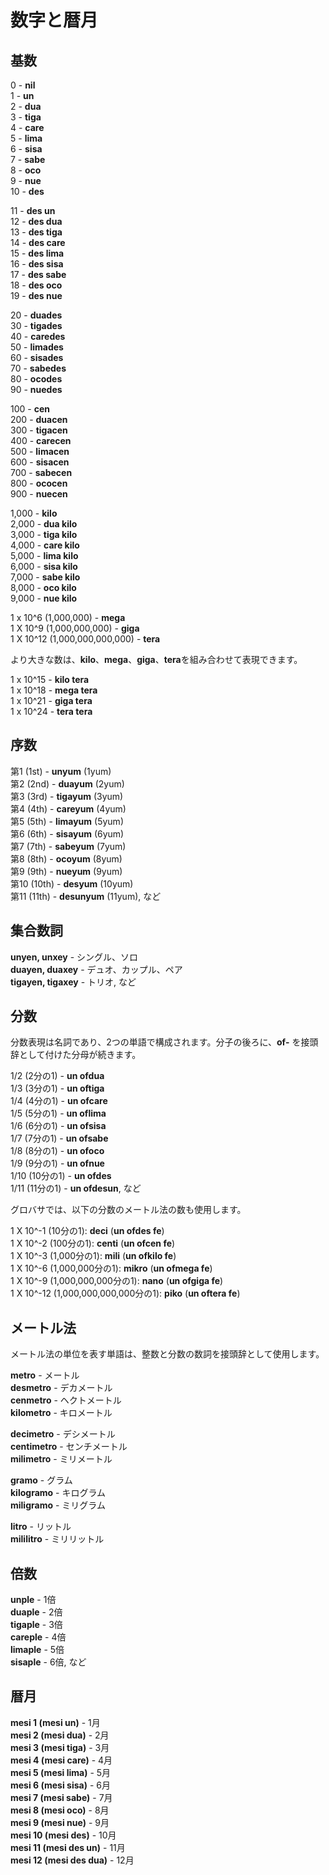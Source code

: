 <h1>数字と暦月</h1>
<p>
</p>
<h2>基数</h2>
<p>0 - <strong>nil</strong><br /> 1 - <strong>un</strong><br /> 2 - <strong>dua</strong><br /> 3 -
	<strong>tiga</strong><br /> 4 - <strong>care</strong><br /> 5 - <strong>lima</strong><br /> 6 -
	<strong>sisa</strong><br /> 7 - <strong>sabe</strong><br /> 8 - <strong>oco</strong><br /> 9 -
	<strong>nue</strong><br /> 10 - <strong>des</strong></p>
<p>11 - <strong>des un</strong><br /> 12 - <strong>des dua</strong><br /> 13 - <strong>des tiga</strong><br /> 14 -
	<strong>des care</strong><br /> 15 - <strong>des lima</strong><br /> 16 - <strong>des sisa</strong><br /> 17 -
	<strong>des sabe</strong><br /> 18 - <strong>des oco</strong><br /> 19 - <strong>des nue</strong></p>
<p>20 - <strong>duades</strong><br /> 30 - <strong>tigades</strong><br /> 40 - <strong>caredes</strong><br /> 50 -
	<strong>limades</strong><br /> 60 - <strong>sisades</strong><br /> 70 - <strong>sabedes</strong><br /> 80 -
	<strong>ocodes</strong><br /> 90 - <strong>nuedes</strong></p>
<p>100 - <strong>cen</strong><br /> 200 - <strong>duacen</strong><br /> 300 - <strong>tigacen</strong><br /> 400 -
	<strong>carecen</strong><br /> 500 - <strong>limacen</strong><br /> 600 - <strong>sisacen</strong><br /> 700 -
	<strong>sabecen</strong><br /> 800 - <strong>ococen</strong><br /> 900 - <strong>nuecen</strong></p>
<p>1,000 - <strong>kilo</strong><br /> 2,000 - <strong>dua kilo</strong><br /> 3,000 - <strong>tiga kilo</strong><br />
	4,000 - <strong>care kilo</strong><br /> 5,000 - <strong>lima kilo</strong><br /> 6,000 - <strong>sisa
		kilo</strong><br /> 7,000 - <strong>sabe kilo</strong><br /> 8,000 - <strong>oco kilo</strong><br /> 9,000 -
	<strong>nue kilo</strong></p>
<p>1 x 10^6 (1,000,000) - <strong>mega</strong><br /> 1 X 10^9 (1,000,000,000) - <strong>giga</strong><br /> 1 X 10^12
	(1,000,000,000,000) - <strong>tera</strong> </p>
<p>より大きな数は、<strong>kilo</strong>、<strong>mega</strong>、<strong>giga</strong>、<strong>tera</strong>を組み合わせて表現できます。</p>
<p>1 x 10^15 - <strong>kilo tera</strong><br /> 1 x 10^18 - <strong>mega tera</strong><br /> 1 x 10^21 - <strong>giga
		tera</strong><br /> 1 x 10^24 - <strong>tera tera</strong> </p>
<h2>序数</h2>
<p>第1 (1st) - <strong>unyum</strong> (1yum)<br /> 第2 (2nd) - <strong>duayum</strong> (2yum)<br /> 第3 (3rd) -
	<strong>tigayum</strong> (3yum)<br /> 第4 (4th) - <strong>careyum</strong> (4yum)<br /> 第5 (5th) -
	<strong>limayum</strong> (5yum)<br /> 第6 (6th) - <strong>sisayum</strong> (6yum)<br /> 第7 (7th) -
	<strong>sabeyum</strong> (7yum)<br /> 第8 (8th) - <strong>ocoyum</strong> (8yum)<br /> 第9 (9th) -
	<strong>nueyum</strong> (9yum)<br /> 第10 (10th) - <strong>desyum</strong> (10yum)<br /> 第11 (11th) -
	<strong>desunyum</strong> (11yum), など</p>
<h2>集合数詞</h2>
<p><strong>unyen, unxey</strong> - シングル、ソロ<br />
	<strong>duayen, duaxey</strong> - デュオ、カップル、ペア<br />
	<strong>tigayen, tigaxey</strong> - トリオ, など
</p>
<h2>分数</h2>
<p>分数表現は名詞であり、2つの単語で構成されます。分子の後ろに、<strong>of-</strong> を接頭辞として付けた分母が続きます。</p>
<p>1/2 (2分の1) - <strong>un ofdua</strong><br /> 1/3 (3分の1) - <strong>un oftiga</strong><br /> 1/4 (4分の1) - <strong>un
		ofcare</strong><br /> 1/5 (5分の1) - <strong>un oflima</strong><br /> 1/6 (6分の1) - <strong>un
		ofsisa</strong><br /> 1/7 (7分の1) - <strong>un ofsabe</strong><br /> 1/8 (8分の1) - <strong>un ofoco</strong><br />
	1/9 (9分の1) - <strong>un ofnue</strong><br /> 1/10 (10分の1) - <strong>un ofdes</strong><br /> 1/11 (11分の1) -
	<strong>un ofdesun</strong>, など</p>
<p>グロバサでは、以下の分数のメートル法の数も使用します。 </p>
<p>1 X 10^-1 (10分の1): <strong>deci</strong> (<strong>un ofdes fe</strong>)<br /> 1 X 10^-2 (100分の1):
	<strong>centi</strong> (<strong>un ofcen fe</strong>)<br /> 1 X 10^-3 (1,000分の1): <strong>mili</strong> (<strong>un
		ofkilo fe</strong>)<br /> 1 X 10^-6 (1,000,000分の1): <strong>mikro</strong> (<strong>un ofmega fe</strong>)<br />
	1 X 10^-9 (1,000,000,000分の1): <strong>nano</strong> (<strong>un ofgiga fe</strong>)<br /> 1 X 10^-12
	(1,000,000,000,000分の1): <strong>piko</strong> (<strong>un oftera fe</strong>)</p>
<h2>メートル法</h2>
<p>メートル法の単位を表す単語は、整数と分数の数詞を接頭辞として使用します。</p>
<p><strong>metro</strong> - メートル<br />
	<strong>desmetro</strong> - デカメートル<br />
	<strong>cenmetro</strong> - ヘクトメートル<br />
	<strong>kilometro</strong> - キロメートル
</p>
<p><strong>decimetro</strong> - デシメートル<br />
	<strong>centimetro</strong> - センチメートル<br />
	<strong>milimetro</strong> - ミリメートル
</p>
<p><strong>gramo</strong> - グラム<br />
	<strong>kilogramo</strong> - キログラム<br />
	<strong>miligramo</strong> - ミリグラム
</p>
<p><strong>litro</strong> - リットル<br />
	<strong>mililitro</strong> - ミリリットル
</p>
<h2>倍数</h2>
<p><strong>unple</strong> - 1倍<br />
	<strong>duaple</strong> - 2倍<br />
	<strong>tigaple</strong> - 3倍<br />
	<strong>careple</strong> - 4倍<br />
	<strong>limaple</strong> - 5倍<br />
	<strong>sisaple</strong> - 6倍, など
</p>
<h2>暦月</h2>
<p><strong>mesi 1 (mesi un)</strong> - 1月<br />
	<strong>mesi 2 (mesi dua)</strong> - 2月<br />
	<strong>mesi 3 (mesi tiga)</strong> - 3月<br />
	<strong>mesi 4 (mesi care)</strong> - 4月<br />
	<strong>mesi 5 (mesi lima)</strong> - 5月<br />
	<strong>mesi 6 (mesi sisa)</strong> - 6月<br />
	<strong>mesi 7 (mesi sabe)</strong> - 7月<br />
	<strong>mesi 8 (mesi oco)</strong> - 8月<br />
	<strong>mesi 9 (mesi nue)</strong> - 9月<br />
	<strong>mesi 10 (mesi des)</strong> - 10月<br />
	<strong>mesi 11 (mesi des un)</strong> - 11月<br />
	<strong>mesi 12 (mesi des dua)</strong> - 12月
</p>
<p></p>

